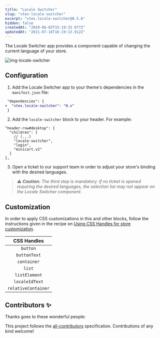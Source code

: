 ```yaml
---
title: "Locale Switcher"
slug: "vtex-locale-switcher"
excerpt: "vtex.locale-switcher@0.5.6"
hidden: false
createdAt: "2020-06-03T15:19:32.977Z"
updatedAt: "2021-07-16T16:19:13.912Z"
---
```

The Locale Switcher app provides a component capable of changing the current language of your store.

![img-locale-switcher](https://user-images.githubusercontent.com/27777263/74359290-c2b5f700-4da1-11ea-8612-c05ccf1988d5.png)

## Configuration

1. Add the Locale Switcher app to your theme's dependencies in the `manifest.json` file:

```diff
 "dependencies": {
+  "vtex.locale-switcher": "0.x"
 }
```

2. Add the `locale-switcher` block to your header. For example:

```jsonc
"header-row#desktop": {
  "children": [
    // (...)
    "locale-switcher",
    "login",
    "minicart.v2"
  ]
},
```

3. Open a ticket to our support team in order to adjust your store's binding with the desired languages. 

> ⚠️ ***Caution:** The third step is mandatory. If no ticket is opened requiring the desired languages, the selection list may not appear on the Locale Switcher component.*

## Customization

In order to apply CSS customizations in this and other blocks, follow the instructions given in the recipe on [Using CSS Handles for store customization](https://vtex.io/docs/recipes/style/using-css-handles-for-store-customization).

| CSS Handles         |
| :-----------------: |
| `button`            |
| `buttonText`        |
| `container`         |
| `list`              |
| `listElement`       |
| `localeIdText`      |
| `relativeContainer` |

## Contributors ✨

Thanks goes to these wonderful people:

<!-- ALL-CONTRIBUTORS-LIST:START - Do not remove or modify this section -->
<!-- prettier-ignore-start -->
<!-- markdownlint-disable -->
<!-- markdownlint-enable -->
<!-- prettier-ignore-end -->
<!-- ALL-CONTRIBUTORS-LIST:END -->

This project follows the [all-contributors](https://github.com/all-contributors/all-contributors) specification. Contributions of any kind welcome!